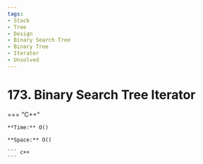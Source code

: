 ```yaml
---
tags:
- Stack
- Tree
- Design
- Binary Search Tree
- Binary Tree
- Iterator
- Unsolved
---
```



# 173. Binary Search Tree Iterator

=== "C++"

    **Time:** O()

    **Space:** O()

    ``` c++
    ```